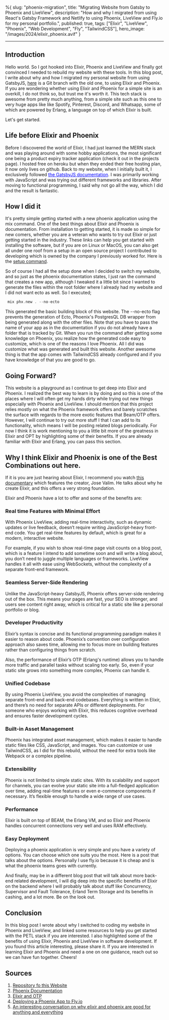 %{
slug: "phoenix-migration",
title: "Migrating Website from Gatsby to Phoenix and LiveView",
description: "How and why I migrated from using React's Gatsby Framework and Netlify to using Phoenix, LiveView and Fly.io for my personal portfolio.",
published: true,
tags: ["Elixir", "LiveView", "Phoenix", "Web Development", "Fly", "TailwindCSS"],
hero_image: "/images/2024/elixir_phoenix.avif"
}

---

## Introduction

Hello world. So I got hooked into Elixir, Phoenix and LiveView and finally got convinced I needed to rebuild my website with these tools. In this blog post, I write about why and how I migrated my personal website from using GatsbyJS, [here](https://github.com/rowah/jrowah.me/tree/website_2.0) is a Git branch with the old one, to using Elixir and Phoenix. If you are wondering whether using Elixir and Phoenix for a simple site is an overkill, I do not think so, but trust me it's worth it. This tech stack is awesome from pretty much anything, from a simple site such as this one to very huge apps like like Spotify, Pinterest, Discord, and Whatsapp, some of which are powered by Erlang, a language on top of which Elixir is built. 

Let's get started.

## Life before Elixir and Phoenix

Before I discovered the world of Elixir, I had just learned the MERN stack and was playing around with some hobby applications, the most significant one being a product expiry tracker application (check it out in the projects page). I hosted free on heroku but when they ended their free hosting plan, it now only lives on github.
Back to my website, when I initially built it, I exclusively followed [<span style="color: blue; text-decoration: underline;,">the GatsbyJS documentation</span>](https://www.gatsbyjs.com/docs/tutorial/getting-started/). I was primarily working with JavaScript and was trying out different frameworks and libraries. After moving to functional programming, I said why not go all the way, which I did and the result is fantastic.

## How I did it
It's pretty simple getting started with a new phoenix application using the mix command. One of the best things about Elixir and Phoenix is documentation. From installation to getting started, it is made so simple for new comers, whether you are a veteran who wants to try out Elixir or just getting started in the industry. These links can help you get started with installing the software, but if you are on Linux or MacOS, you can also get all under one roof from a setup in an open source project I contributed to developing which is owned by the company I previously worked for. Here is the [setup command](https://phx.tools/).

So of course I had all the setup done when I decided to switch my website, and so just as the phoenix documentation states, I just ran the command that creates a new app, although I tweaked it a little bit since I wanted to generate the files within the root folder where I already had my website and I did not want ecto as well. So I executed;

```elixir
 mix phx.new . --no-ecto
```

This generated the basic building block of this website. The --no-ecto flag prevents the generation of Ecto, Phoenix's PostgresQL DB wrapper from being generated along with the other files. Note that you have to pass the name of your app as in the documentation if you do not already have a folder that is tracked by Git. When you run the command after getting some knowledge on Phoenix, you realize how the generated code easy to customize, which is one of the reasons I love Phoenix.
All I did was customize what was generated and built this website. Another awesome thing is that the app comes with TailwindCSS already configured and if you have knowledge of that you are good to go.

## Going Forward?

This website is a playground as I continue to get deep into Elixir and Phoenix. I realized the best way to learn is by doing and so this is one of the places where I will often get my hands dirty while trying out new things especially with Phoenix and LiveView. I should mention that this project relies mostly on what the Phoenix framework offers and barely scratches the surface with regards to the more exotic features that Beam/OTP offers. However, I will continue to try out more stuff I that I can add to its functionality, which means I will be posting related blogs periodically. For now I think it is work mentioning to you a little bit more of the greatness in Elixir and OPT by highlighting some of their benefits. If you are already familiar with Elixir and Erlang, you can pass this section.

## Why I think Elixir and Phoenix is one of the Best Combinations out here.

If it is you are just hearing about Elixir, I recommend you watch [this documentary](https://www.youtube.com/watch?v=lxYFOM3UJzo) which features the creator, Jose Valim. He talks about why he create Elixir, and this offers a very strong foundation.

Elixir and Phoenix have a lot to offer and some of the benefits are:

### Real time Features with Minimal Effort

With Phoenix LiveView, adding real-time interactivity, such as dynamic updates or live feedback, doesn’t require writing JavaScript-heavy front-end code. You get real-time features by default, which is great for a modern, interactive website.

For example, if you wish to show real-time page visit counts on a blog post, which is a feature I intend to add sometime soon and will write a blog about, you don’t need to juggle multiple languages or frameworks. LiveView handles it all with ease using WebSockets, without the complexity of a separate front-end framework.

### Seamless Server-Side Rendering
Unlike the JavaScript-heavy GatsbyJS, Phoenix offers server-side rendering out of the box. This means your pages are fast, your SEO is stronger, and users see content right away, which is critical for a static site like a personal portfolio or blog.

### Developer Productivity
Elixir’s syntax is concise and its functional programming paradigm makes it easier to reason about code. Phoenix’s convention over configuration approach also saves time, allowing me to focus more on building features rather than configuring things from scratch.

Also, the performance of Elixir’s OTP (Erlang's runtime) allows you to handle more traffic and parallel tasks without scaling too early. So, even if your static site grows into something more complex, Phoenix can handle it.

### Unified Codebase
By using Phoenix LiveView, you avoid the complexities of managing separate front-end and back-end codebases. Everything is written in Elixir, and there’s no need for separate APIs or different deployments. For someone who enjoys working with Elixir, this reduces cognitive overhead and ensures faster development cycles.

### Built-in Asset Management
Phoenix has integrated asset management, which makes it easier to handle static files like CSS, JavaScript, and images. You can customize or use TailwindCSS, as I did for this rebuild, without the need for extra tools like Webpack or a complex pipeline.

### Extensibility
Phoenix is not limited to simple static sites. With its scalability and support for channels, you can evolve your static site into a full-fledged application over time, adding real-time features or even e-commerce components if necessary. It’s flexible enough to handle a wide range of use cases.

### Performance
Elixir is built on top of BEAM, the Erlang VM, and so Elixir and Phoenix handles concurrent connections very well and uses RAM effectively.

### Easy Deployment

Deploying a phoenix application is very simple and you have a variety of options. You can choose which one suits you the most. Here is a post that talks about the options. Personally I use fly.io because it is cheap and is what the phoenix teams goes with currently.

And finally, may be in a different blog post that will talk about more back-end related development, I will dig deep into the specific benefits of Elixir on the backend where I will probably talk about stuff like Concurrency, Supervisor and Fault Tolerance, Erland Term Storage and its benefits in cashing, and a lot more. Be on the look out.

## Conclusion
In this blog post I wrote about why I switched to coding my website in Phoenix and LiveView, and linked some resources to help you get started with the PETL stack if you are interested. I also highlighted some of the benefits of using Elixir, Phoenix and LiveView in software development. If you found this article interesting, please share it. If you are interested in learning Elixir and Phoenix and need a one on one guidance, reach out so we can have fun together. Cheers!

## Sources
1. [Repository fo this Website](https://github.com/rowah/jrowah.me)
2. [Phoenix Documentation](https://www.phoenixframework.org/)
3. [Elixir and OTP](https://elixir-lang.org/docs.html)
4. [Deploying a Phoenix App to Fly.io](https://fly.io/docs/elixir/getting-started/)
5. [An interesting conversation on why elixir and phoenix are good for anything and everything]((https://elixirforum.com/t/is-elixir-and-phoenix-good-for-general-crud-applications-or-is-it-overkill/58209/4))
